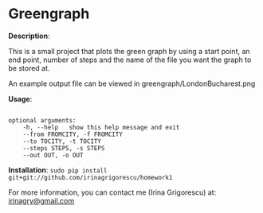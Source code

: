 Greengraph
==========

**Description**:

This is a small project that plots the green graph by using a start point, an end point, number of steps
and the name of the file you want the graph to be stored at.
 

An example output file can be viewed in greengraph/LondonBucharest.png


**Usage**:

```greengraph [-h] [--from FROMCITY] [--to TOCITY] [--steps STEPS] [--out OUT]

optional arguments:
    -h, --help   show this help message and exit
    --from FROMCITY, -f FROMCITY
    --to TOCITY, -t TOCITY
    --steps STEPS, -s STEPS
    --out OUT, -o OUT
```

**Installation**: 
```sudo pip install git+git://github.com/irinagrigorescu/homework1```

For more information, you can contact me (Irina Grigorescu) at: irinagry@gmail.com


